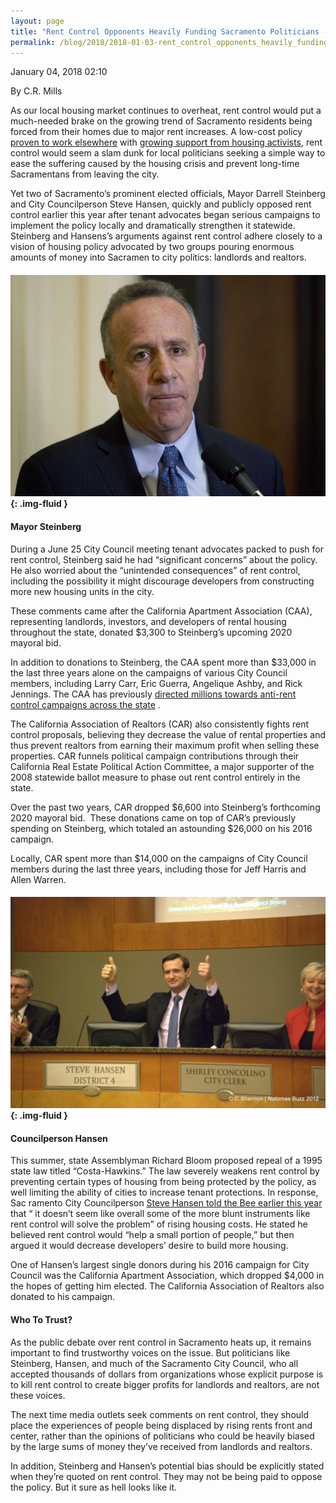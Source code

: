 ```yaml
---
layout: page
title: "Rent Control Opponents Heavily Funding Sacramento Politicians - Democratic Socialists of America, Sacramento"
permalink: /blog/2018/2018-01-03-rent_control_opponents_heavily_funding_sacramento_politicians/
---
```

January 04, 2018 02:10

By C.R. Mills

As our local housing market continues to overheat, rent control would put a much-needed brake on the growing trend of Sacramento residents being forced from their homes due to major rent increases. A low-cost policy [proven to work elsewhere](http://www.urbandisplacement.org/blog/rent-control-key-neighborhood-stabilization) with [growing support from housing activists](https://www.newsreview.com/sacramento/renters-strike-back-statewide-nonprofit/content?oid=23946770), rent control would seem a slam dunk for local politicians seeking a simple way to ease the suffering caused by the housing crisis and prevent long-time Sacramentans from leaving the city.

Yet two of Sacramento’s prominent elected officials, Mayor Darrell Steinberg and City Councilperson Steve Hansen, quickly and publicly opposed rent control earlier this year after tenant advocates began serious campaigns to implement the policy locally and dramatically strengthen it statewide. Steinberg and Hansens’s arguments against rent control adhere closely to a vision of housing policy advocated by two groups pouring enormous amounts of money into Sacramen to city politics: landlords and realtors.

#### ![](/assets/images/sacramentodsa_pages_176_attachments_original_1515031224_steinberg.jpg){: .img-fluid }

#### Mayor Steinberg

During a June 25 City Council meeting tenant advocates packed to push for rent control, Steinberg said he had “significant concerns” about the policy. He also worried about the “unintended consequences” of rent control, including the possibility it might discourage developers from constructing more new housing units in the city.

These comments came after the California Apartment Association (CAA), representing landlords, investors, and developers of rental housing throughout the state, donated $3,300 to Steinberg’s upcoming 2020 mayoral bid.

In addition to donations to Steinberg, the CAA spent more than $33,000 in the last three years alone on the campaigns of various City Council members, including Larry Carr, Eric Guerra, Angelique Ashby, and Rick Jennings. The CAA has previously [directed millions towards anti-rent control campaigns across the state](http://www.sacbee.com/news/politics-government/capitol-alert/article164993697.html) .

The California Association of Realtors (CAR) also consistently fights rent control proposals, believing they decrease the value of rental properties and thus prevent realtors from earning their maximum profit when selling these properties. CAR funnels political campaign contributions through their California Real Estate Political Action Committee, a major supporter of the 2008 statewide ballot measure to phase out rent control entirely in the state.

Over the past two years, CAR dropped $6,600 into Steinberg’s forthcoming 2020 mayoral bid.  These donations came on top of CAR’s previously spending on Steinberg, which totaled an astounding $26,000 on his 2016 campaign.

Locally, CAR spent more than $14,000 on the campaigns of City Council members during the last three years, including those for Jeff Harris and Allen Warren.

#### ![](/assets/images/sacramentodsa_pages_176_attachments_original_1515031225_80cdc-hansen5.jpg){: .img-fluid }

#### Councilperson Hansen

This summer, state Assemblyman Richard Bloom proposed repeal of a 1995 state law titled “Costa-Hawkins.” The law severely weakens rent control by preventing certain types of housing from being protected by the policy, as well limiting the ability of cities to increase tenant protections. In response, Sac ramento City Councilperson [Steve Hansen told the Bee earlier this year](http://www.sacbee.com/news/business/real-estate-news/article142079274.html) that “ it doesn’t seem like overall some of the more blunt instruments like rent control will solve the problem” of rising housing costs. He stated he believed rent control would “help a small portion of people,” but then argued it would decrease developers’ desire to build more housing.

One of Hansen’s largest single donors during his 2016 campaign for City Council was the California Apartment Association, which dropped $4,000 in the hopes of getting him elected. The California Association of Realtors also donated to his campaign.

#### Who To Trust?

As the public debate over rent control in Sacramento heats up, it remains important to find trustworthy voices on the issue. But politicians like Steinberg, Hansen, and much of the Sacramento City Council, who all accepted thousands of dollars from organizations whose explicit purpose is to kill rent control to create bigger profits for landlords and realtors, are not these voices.

The next time media outlets seek comments on rent control, they should place the experiences of people being displaced by rising rents front and center, rather than the opinions of politicians who could be heavily biased by the large sums of money they’ve received from landlords and realtors.

In addition, Steinberg and Hansen’s potential bias should be explicitly stated when they’re quoted on rent control. They may not be being paid to oppose the policy. But it sure as hell looks like it.
